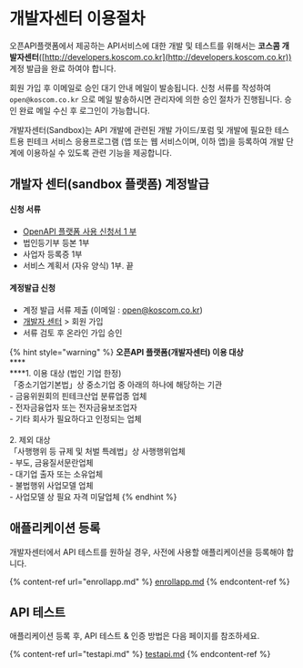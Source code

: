 # 개발자센터 이용절차

오픈API플랫폼에서 제공하는 API서비스에 대한 개발 및  테스트를 위해서는 **코스콤 개발자센터**([http://developers.koscom.co.kr](http://developers.koscom.co.kr)) 계정 발급을 완료 하여야 합니다.

회원 가입 후 이메일로 승인 대기 안내 메일이 발송됩니다. 신청 서류를 작성하여 `open@koscom.co.kr` 으로 메일 발송하시면 관리자에 의한 승인 절차가 진행됩니다. 승인 완료 메일 수신 후 로그인이 가능합니다.

개발자센터(Sandbox)는 API 개발에 관련된 개발 가이드/포럼 및 개발에 필요한  테스트용 핀테크 서비스 응용프로그램 (앱 또는 웹 서비스이며, 이하 앱)을 등록하여 개발 단계에 이용하실 수 있도록 관련 기능을 제공합니다.&#x20;

## 개발자 센터(sandbox 플랫폼) 계정발급

#### 신청 서류

* [OpenAPI 플랫폼 사용 신청서 1 부](https://developers.koscom.co.kr/resources/documentation/OpenAPI\_Platform\_Reg.docx)
* 법인등기부 등본 1부
* 사업자 등록증 1부
* 서비스 계획서 (자유 양식) 1부. 끝

#### 계정발급 신청

* 계정 발급 서류 제출 (이메일 : open@koscom.co.kr)
* [개발자 센터](https://developers.koscom.co.kr/) > 회원 가입
* 서류 검토 후 온라인 가입 승인

{% hint style="warning" %}
**오픈API 플랫폼(개발자센터)  이용 대상** \
****\
****1. 이용 대상 (법인 기업 한정) \
「중소기업기본법」상 중소기업 중 아래의 하나에 해당하는 기관 \
\-   금융위원회의 핀테크산업 분류업종 업체 \
\-   전자금융업자 또는 전자금융보조업자 \
\-   기타 회사가 필요하다고 인정되는 업체 \
\
2\. 제외 대상 \
「사행행위 등 규제 및 처벌 특례법」상 사행행위업체 \
\-   부도, 금융질서문란업체 \
\-   대기업 출자 또는 소유업체 \
\-   불법행위 사업모델 업체 \
\-   사업모델 상 필요 자격 미달업체&#x20;
{% endhint %}



## 애플리케이션 등록

개발자센터에서 API 테스트를 원하실 경우, 사전에 사용할 애플리케이션을 등록해야 합니다.

{% content-ref url="enrollapp.md" %}
[enrollapp.md](enrollapp.md)
{% endcontent-ref %}

## API 테스트

애플리케이션 등록 후,  API 테스트 & 인증 방법은 다음 페이지를 참조하세요.

{% content-ref url="testapi.md" %}
[testapi.md](testapi.md)
{% endcontent-ref %}

